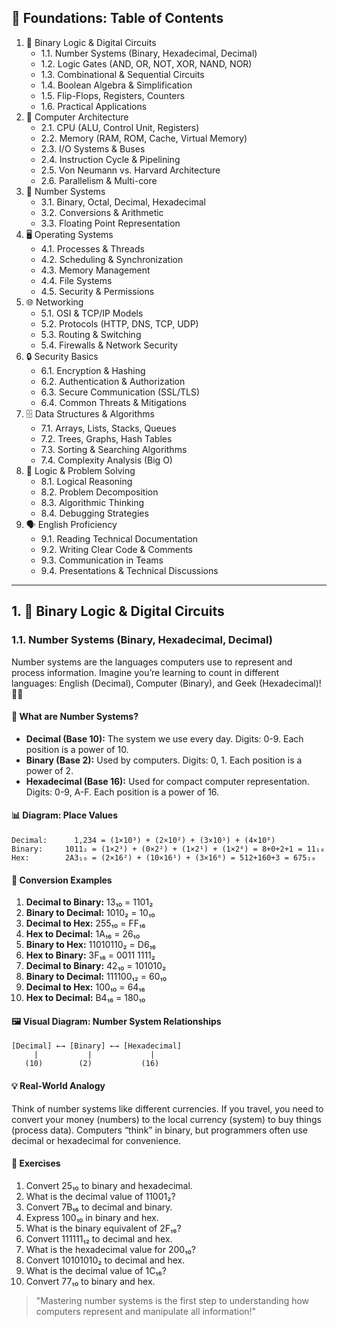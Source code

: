 ## 🏁 Foundations: Table of Contents

1. 🔢 Binary Logic & Digital Circuits
   - 1.1. Number Systems (Binary, Hexadecimal, Decimal)
   - 1.2. Logic Gates (AND, OR, NOT, XOR, NAND, NOR)
   - 1.3. Combinational & Sequential Circuits
   - 1.4. Boolean Algebra & Simplification
   - 1.5. Flip-Flops, Registers, Counters
   - 1.6. Practical Applications
2. 💾 Computer Architecture
   - 2.1. CPU (ALU, Control Unit, Registers)
   - 2.2. Memory (RAM, ROM, Cache, Virtual Memory)
   - 2.3. I/O Systems & Buses
   - 2.4. Instruction Cycle & Pipelining
   - 2.5. Von Neumann vs. Harvard Architecture
   - 2.6. Parallelism & Multi-core
3. 🧮 Number Systems
   - 3.1. Binary, Octal, Decimal, Hexadecimal
   - 3.2. Conversions & Arithmetic
   - 3.3. Floating Point Representation
4. 🖥️ Operating Systems
   - 4.1. Processes & Threads
   - 4.2. Scheduling & Synchronization
   - 4.3. Memory Management
   - 4.4. File Systems
   - 4.5. Security & Permissions
5. 🌐 Networking
   - 5.1. OSI & TCP/IP Models
   - 5.2. Protocols (HTTP, DNS, TCP, UDP)
   - 5.3. Routing & Switching
   - 5.4. Firewalls & Network Security
6. 🔒 Security Basics
   - 6.1. Encryption & Hashing
   - 6.2. Authentication & Authorization
   - 6.3. Secure Communication (SSL/TLS)
   - 6.4. Common Threats & Mitigations
7. 🗄️ Data Structures & Algorithms
   - 7.1. Arrays, Lists, Stacks, Queues
   - 7.2. Trees, Graphs, Hash Tables
   - 7.3. Sorting & Searching Algorithms
   - 7.4. Complexity Analysis (Big O)
8. 🧠 Logic & Problem Solving
   - 8.1. Logical Reasoning
   - 8.2. Problem Decomposition
   - 8.3. Algorithmic Thinking
   - 8.4. Debugging Strategies
9. 🗣️ English Proficiency
   - 9.1. Reading Technical Documentation
   - 9.2. Writing Clear Code & Comments
   - 9.3. Communication in Teams
   - 9.4. Presentations & Technical Discussions

---

## 1. 🔢 Binary Logic & Digital Circuits

### 1.1. Number Systems (Binary, Hexadecimal, Decimal)

Number systems are the languages computers use to represent and process information. Imagine you’re learning to count in different languages: English (Decimal), Computer (Binary), and Geek (Hexadecimal)! 🧑‍💻

#### 🧮 What are Number Systems?
- **Decimal (Base 10):** The system we use every day. Digits: 0-9. Each position is a power of 10.
- **Binary (Base 2):** Used by computers. Digits: 0, 1. Each position is a power of 2.
- **Hexadecimal (Base 16):** Used for compact computer representation. Digits: 0-9, A-F. Each position is a power of 16.

#### 📊 Diagram: Place Values
```
Decimal:      1,234 = (1×10³) + (2×10²) + (3×10¹) + (4×10⁰)
Binary:     1011₂ = (1×2³) + (0×2²) + (1×2¹) + (1×2⁰) = 8+0+2+1 = 11₁₀
Hex:        2A3₁₆ = (2×16²) + (10×16¹) + (3×16⁰) = 512+160+3 = 675₁₀
```

#### 🔄 Conversion Examples
1. **Decimal to Binary:** 13₁₀ = 1101₂
2. **Binary to Decimal:** 1010₂ = 10₁₀
3. **Decimal to Hex:** 255₁₀ = FF₁₆
4. **Hex to Decimal:** 1A₁₆ = 26₁₀
5. **Binary to Hex:** 11010110₂ = D6₁₆
6. **Hex to Binary:** 3F₁₆ = 0011 1111₂
7. **Decimal to Binary:** 42₁₀ = 101010₂
8. **Binary to Decimal:** 111100₁₂ = 60₁₀
9. **Decimal to Hex:** 100₁₀ = 64₁₆
10. **Hex to Decimal:** B4₁₆ = 180₁₀

#### 🖼️ Visual Diagram: Number System Relationships
```
[Decimal] ←→ [Binary] ←→ [Hexadecimal]
     |           |             |
   (10)        (2)           (16)
```

#### 💡 Real-World Analogy
Think of number systems like different currencies. If you travel, you need to convert your money (numbers) to the local currency (system) to buy things (process data). Computers “think” in binary, but programmers often use decimal or hexadecimal for convenience.

#### 📝 Exercises
1. Convert 25₁₀ to binary and hexadecimal.
2. What is the decimal value of 11001₂?
3. Convert 7B₁₆ to decimal and binary.
4. Express 100₁₀ in binary and hex.
5. What is the binary equivalent of 2F₁₆?
6. Convert 111111₁₂ to decimal and hex.
7. What is the hexadecimal value for 200₁₀?
8. Convert 10101010₂ to decimal and hex.
9. What is the decimal value of 1C₁₆?
10. Convert 77₁₀ to binary and hex.

> "Mastering number systems is the first step to understanding how computers represent and manipulate all information!"
